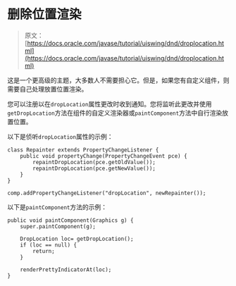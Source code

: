 # 删除位置渲染

> 原文： [https://docs.oracle.com/javase/tutorial/uiswing/dnd/droplocation.html](https://docs.oracle.com/javase/tutorial/uiswing/dnd/droplocation.html)

这是一个更高级的主题，大多数人不需要担心它。但是，如果您有自定义组件，则需要自己处理放置位置渲染。

您可以注册以在`dropLocation`属性更改时收到通知。您将监听此更改并使用`getDropLocation`方法在组件的自定义渲染器或`paintComponent`方法中自行渲染放置位置。

以下是侦听`dropLocation`属性的示例：

```
class Repainter extends PropertyChangeListener {
    public void propertyChange(PropertyChangeEvent pce) {
        repaintDropLocation(pce.getOldValue());
        repaintDropLocation(pce.getNewValue());
    }
}

comp.addPropertyChangeListener("dropLocation", newRepainter());

```

以下是`paintComponent`方法的示例：

```
public void paintComponent(Graphics g) {
    super.paintComponent(g);

    DropLocation loc= getDropLocation();
    if (loc == null) {
        return;
    }

    renderPrettyIndicatorAt(loc);
}

```